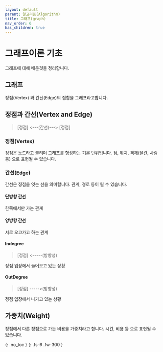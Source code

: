 ```yaml
---
layout: default
parent: 알고리즘(Algorithm)
title: 그래프(graph)
nav_order: 6
has_children: true
---
```


# 그래프이론 기초
그래프에 대해 배운것을 정리합니다.

## 그래프
정점(Vertex) 와 간선(Edge)의 집합을 그래프라고합니다.

## 정점과 간선(Vertex and Edge)

> [정점] <---(간선)---> [정점]

### 정점(Vertex)
정점은 노드라고 불리며 그래프를 형성하는 기본 단위입니다.
점, 위치, 객체(물건, 사람 등) 으로 표현될 수 있습니다.

### 간선(Edge)
간선은 정점을 잇는 선을 의미합니다. 관계, 경로 등이 될 수 있습니다.

#### 단방향 간선
한쪽에서만 가는 관계

#### 양방향 간선
서로 오고가고 하는 관계

#### Indegree
> [정점] <-----(방향성)

정점 입장에서 들어오고 있는 상황  

#### OutDegree
> [정점] ----->(방향성)

정점 입장에서 나가고 있는 상황

## 가중치(Weight)
정점에서 다른 정점으로 가는 비용을 가중치라고 합니다.
시간, 비용 등 으로 표현될 수 있습니다.

{: .no_toc }
{: .fs-6 .fw-300 }

